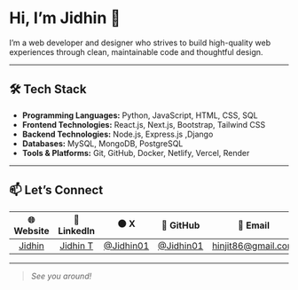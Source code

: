 # Hi, I’m Jidhin 👋

I’m a web developer and designer who strives to build high-quality web experiences through clean, maintainable code and thoughtful design.

---

## 🛠️ Tech Stack

- **Programming Languages:** Python, JavaScript, HTML, CSS, SQL
- **Frontend Technologies:** React.js, Next.js, Bootstrap, Tailwind CSS
- **Backend Technologies:**  Node.js, Express.js ,Django
- **Databases:** MySQL, MongoDB, PostgreSQL
- **Tools & Platforms:** Git, GitHub, Docker, Netlify, Vercel, Render 
---

## 📫 Let’s Connect

| 🌐 Website | 💼 LinkedIn | ⚫️ X | 🐙 GitHub | 📧 Email |
| :----------: | :--------: | :--------: | :-------: | :------: |
| [Jidhin](https://jidhin.vercel.app) | [Jidhin T](https://www.linkedin.com/in/jidhin-t/) | [@Jidhin01](https://x.com/Jidhin01) | [@Jidhin01](https://github.com/jidhin01) | [hinjit86@gmail.com](mailto:hinjit86@gmail.com) |

---

> *See you around!*
